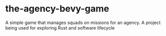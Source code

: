 # the-agency-bevy-game
A simple game that manages squads on missions for an agency. A project being used for exploring Rust and software lifecycle

